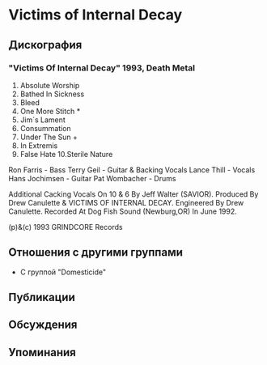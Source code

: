# Victims of Internal Decay



## Дискография

### "Victims Of Internal Decay" 1993, Death Metal

1. Absolute Worship
2. Bathed In Sickness
3. Bleed
4. One More Stitch *
5. Jim`s Lament
6. Consummation
7. Under The Sun +
8. In Extremis
9. False Hate
10.Sterile Nature

 Ron Farris  - Bass
 Terry Geil  - Guitar & Backing Vocals
 Lance Thill - Vocals
 Hans Jochimsen - Guitar
 Pat Wombacher - Drums

Additional Cacking Vocals On 10 & 6 By Jeff Walter (SAVIOR).
Produced By Drew Canulette & VICTIMS OF INTERNAL DECAY.
Engineered By Drew Canulette.
Recorded At Dog Fish Sound (Newburg,OR) In June 1992.

(p)&(c) 1993 GRINDCORE Records


## Отношения с другими группами

* C группой "Domesticide" 

## Публикации


## Обсуждения


## Упоминания

